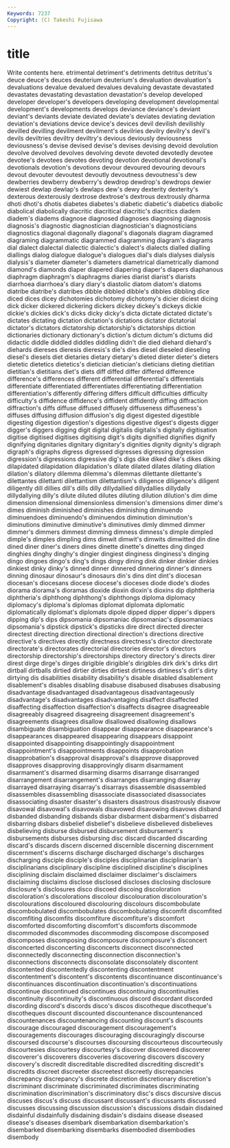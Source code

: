 ```yaml
---
Keywords: 7237 
Copyright: (C) Takeshi Fujisawa
---
```


# title

Write contents here.
etrimental detriment's detriments detritus detritus's deuce
deuce's deuces deuterium deuterium's devaluation devaluation's devaluations devalue devalued devalues
devaluing devastate devastated devastates devastating devastation devastation's develop developed developer
developer's developers developing development developmental development's developments develops deviance deviance's
deviant deviant's deviants deviate deviated deviate's deviates deviating deviation deviation's
deviations device device's devices devil devilish devilishly devilled devilling devilment
devilment's devilries devilry devilry's devil's devils deviltries deviltry deviltry's devious
deviously deviousness deviousness's devise devised devise's devises devising devoid devolution
devolve devolved devolves devolving devote devoted devotedly devotee devotee's devotees
devotes devoting devotion devotional devotional's devotionals devotion's devotions devour devoured
devouring devours devout devouter devoutest devoutly devoutness devoutness's dew dewberries
dewberry dewberry's dewdrop dewdrop's dewdrops dewier dewiest dewlap dewlap's dewlaps
dew's dewy dexterity dexterity's dexterous dexterously dextrose dextrose's dextrous dextrously
dharma dhoti dhoti's dhotis diabetes diabetes's diabetic diabetic's diabetics diabolic
diabolical diabolically diacritic diacritical diacritic's diacritics diadem diadem's diadems diagnose
diagnosed diagnoses diagnosing diagnosis diagnosis's diagnostic diagnostician diagnostician's diagnosticians diagnostics
diagonal diagonally diagonal's diagonals diagram diagramed diagraming diagrammatic diagrammed diagramming
diagram's diagrams dial dialect dialectal dialectic dialectic's dialect's dialects dialled
dialling diallings dialog dialogue dialogue's dialogues dial's dials dialyses dialysis
dialysis's diameter diameter's diameters diametrical diametrically diamond diamond's diamonds diaper
diapered diapering diaper's diapers diaphanous diaphragm diaphragm's diaphragms diaries diarist
diarist's diarists diarrhoea diarrhoea's diary diary's diastolic diatom diatom's diatoms
diatribe diatribe's diatribes dibble dibbled dibble's dibbles dibbling dice diced
dices dicey dichotomies dichotomy dichotomy's dicier diciest dicing dick dicker
dickered dickering dickers dickey dickey's dickeys dickie dickie's dickies dick's
dicks dicky dicky's dicta dictate dictated dictate's dictates dictating dictation
dictation's dictations dictator dictatorial dictator's dictators dictatorship dictatorship's dictatorships diction
dictionaries dictionary dictionary's diction's dictum dictum's dictums did didactic diddle
diddled diddles diddling didn't die died diehard diehard's diehards diereses
dieresis dieresis's die's dies diesel dieseled dieseling diesel's diesels diet
dietaries dietary dietary's dieted dieter dieter's dieters dietetic dietetics dietetics's
dietician dietician's dieticians dieting dietitian dietitian's dietitians diet's diets diff
diffed differ differed difference difference's differences different differential differential's differentials
differentiate differentiated differentiates differentiating differentiation differentiation's differently differing differs difficult
difficulties difficulty difficulty's diffidence diffidence's diffident diffidently diffing diffraction diffraction's
diffs diffuse diffused diffusely diffuseness diffuseness's diffuses diffusing diffusion diffusion's
dig digest digested digestible digesting digestion digestion's digestions digestive digest's
digests digger digger's diggers digging digit digital digitalis digitalis's digitally
digitisation digitise digitised digitises digitising digit's digits dignified dignifies dignify
dignifying dignitaries dignitary dignitary's dignities dignity dignity's digraph digraph's digraphs
digress digressed digresses digressing digression digression's digressions digressive dig's digs
dike diked dike's dikes diking dilapidated dilapidation dilapidation's dilate dilated
dilates dilating dilation dilation's dilatory dilemma dilemma's dilemmas dilettante dilettante's
dilettantes dilettanti dilettantism dilettantism's diligence diligence's diligent diligently dill dillies
dill's dills dilly dillydallied dillydallies dillydally dillydallying dilly's dilute diluted
dilutes diluting dilution dilution's dim dime dimension dimensional dimensionless dimension's
dimensions dimer dime's dimes diminish diminished diminishes diminishing diminuendo diminuendoes
diminuendo's diminuendos diminution diminution's diminutions diminutive diminutive's diminutives dimly dimmed
dimmer dimmer's dimmers dimmest dimming dimness dimness's dimple dimpled dimple's
dimples dimpling dims dimwit dimwit's dimwits dimwitted din dine dined
diner diner's diners dines dinette dinette's dinettes ding dinged dinghies
dinghy dinghy's dingier dingiest dinginess dinginess's dinging dingo dingoes dingo's
ding's dings dingy dining dink dinker dinkier dinkies dinkiest dinky
dinky's dinned dinner dinnered dinnering dinner's dinners dinning dinosaur dinosaur's
dinosaurs din's dins dint dint's diocesan diocesan's diocesans diocese diocese's
dioceses diode diode's diodes diorama diorama's dioramas dioxide dioxin dioxin's
dioxins dip diphtheria diphtheria's diphthong diphthong's diphthongs diploma diplomacy diplomacy's
diploma's diplomas diplomat diplomata diplomatic diplomatically diplomat's diplomats dipole dipped
dipper dipper's dippers dipping dip's dips dipsomania dipsomaniac dipsomaniac's dipsomaniacs
dipsomania's dipstick dipstick's dipsticks dire direct directed directer directest directing
direction directional direction's directions directive directive's directives directly directness directness's
director directorate directorate's directorates directorial directories director's directors directorship directorship's
directorships directory directory's directs direr direst dirge dirge's dirges dirigible
dirigible's dirigibles dirk dirk's dirks dirt dirtball dirtballs dirtied dirtier
dirties dirtiest dirtiness dirtiness's dirt's dirty dirtying dis disabilities disability
disability's disable disabled disablement disablement's disables disabling disabuse disabused disabuses
disabusing disadvantage disadvantaged disadvantageous disadvantageously disadvantage's disadvantages disadvantaging disaffect disaffected
disaffecting disaffection disaffection's disaffects disagree disagreeable disagreeably disagreed disagreeing disagreement
disagreement's disagreements disagrees disallow disallowed disallowing disallows disambiguate disambiguation disappear
disappearance disappearance's disappearances disappeared disappearing disappears disappoint disappointed disappointing disappointingly
disappointment disappointment's disappointments disappoints disapprobation disapprobation's disapproval disapproval's disapprove disapproved
disapproves disapproving disapprovingly disarm disarmament disarmament's disarmed disarming disarms disarrange
disarranged disarrangement disarrangement's disarranges disarranging disarray disarrayed disarraying disarray's disarrays
disassemble disassembled disassembles disassembling disassociate disassociated disassociates disassociating disaster disaster's
disasters disastrous disastrously disavow disavowal disavowal's disavowals disavowed disavowing disavows
disband disbanded disbanding disbands disbar disbarment disbarment's disbarred disbarring disbars
disbelief disbelief's disbelieve disbelieved disbelieves disbelieving disburse disbursed disbursement disbursement's
disbursements disburses disbursing disc discard discarded discarding discard's discards discern
discerned discernible discerning discernment discernment's discerns discharge discharged discharge's discharges
discharging disciple disciple's disciples disciplinarian disciplinarian's disciplinarians disciplinary discipline disciplined
discipline's disciplines disciplining disclaim disclaimed disclaimer disclaimer's disclaimers disclaiming disclaims
disclose disclosed discloses disclosing disclosure disclosure's disclosures disco discoed discoing
discoloration discoloration's discolorations discolour discolouration discolouration's discolourations discoloured discolouring discolours
discombobulate discombobulated discombobulates discombobulating discomfit discomfited discomfiting discomfits discomfiture discomfiture's
discomfort discomforted discomforting discomfort's discomforts discommode discommoded discommodes discommoding discompose
discomposed discomposes discomposing discomposure discomposure's disconcert disconcerted disconcerting disconcerts disconnect
disconnected disconnectedly disconnecting disconnection disconnection's disconnections disconnects disconsolate disconsolately discontent
discontented discontentedly discontenting discontentment discontentment's discontent's discontents discontinuance discontinuance's discontinuances
discontinuation discontinuation's discontinuations discontinue discontinued discontinues discontinuing discontinuities discontinuity discontinuity's
discontinuous discord discordant discorded discording discord's discords disco's discos discotheque
discotheque's discotheques discount discounted discountenance discountenanced discountenances discountenancing discounting discount's
discounts discourage discouraged discouragement discouragement's discouragements discourages discouraging discouragingly discourse
discoursed discourse's discourses discoursing discourteous discourteously discourtesies discourtesy discourtesy's discover
discovered discoverer discoverer's discoverers discoveries discovering discovers discovery discovery's discredit
discreditable discredited discrediting discredit's discredits discreet discreeter discreetest discreetly discrepancies
discrepancy discrepancy's discrete discretion discretionary discretion's discriminant discriminate discriminated discriminates
discriminating discrimination discrimination's discriminatory disc's discs discursive discus discuses discus's
discuss discussant discussant's discussants discussed discusses discussing discussion discussion's discussions
disdain disdained disdainful disdainfully disdaining disdain's disdains disease diseased disease's
diseases disembark disembarkation disembarkation's disembarked disembarking disembarks disembodied disembodies disembody
